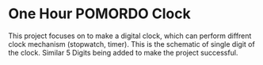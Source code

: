 # One Hour POMORDO Clock
This project focuses on to make a digital clock, which can perform diffrent clock mechanism (stopwatch, timer). This is the schematic of single digit of the clock. Similar 5 Digits being added to make the project successful. 
